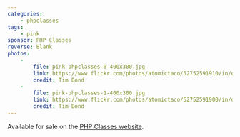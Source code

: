 ```yaml
---
categories:
    - phpclasses
tags:
    - pink
sponsor: PHP Classes
reverse: Blank
photos:
    -
        file: pink-phpclasses-0-400x300.jpg
        link: https://www.flickr.com/photos/atomictaco/52752591910/in/datetaken/
        credit: Tim Bond
    -
        file: pink-phpclasses-1-400x300.jpg
        link: https://www.flickr.com/photos/atomictaco/52752591900/in/datetaken/
        credit: Tim Bond
---
```

Available for sale on the [PHP Classes website](https://www.phpclasses.org/shop/category/ms/).
